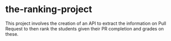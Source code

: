 # the-ranking-project
This project involves the creation of an API to extract the information on Pull Request to then rank the students given their PR completion and grades on these.
